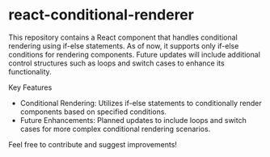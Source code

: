 # react-conditional-renderer
This repository contains a React component that handles conditional rendering using if-else statements. As of now, it supports only if-else conditions for rendering components. Future updates will include additional control structures such as loops and switch cases to enhance its functionality.

Key Features
 - Conditional Rendering: Utilizes if-else statements to conditionally render components based on specified conditions.  
 - Future Enhancements: Planned updates to include loops and switch cases for more complex conditional rendering scenarios.

Feel free to contribute and suggest improvements!
